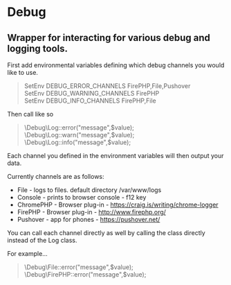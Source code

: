 # Debug

## Wrapper for interacting for various debug and logging tools.

First add environmental variables defining which debug channels you would like to use.

> SetEnv DEBUG_ERROR_CHANNELS FirePHP,File,Pushover  
> SetEnv DEBUG_WARNING_CHANNELS FirePHP  
> SetEnv DEBUG_INFO_CHANNELS FirePHP,File  

Then call like so

> \Debug\Log::error("message",$value);  
> \Debug\Log::warn("message",$value);  
> \Debug\Log::info("message",$value);  

Each channel you defined in the environment variables will then output your data.


Currently channels are as follows:

- File - logs to files. default directory /var/www/logs
- Console - prints to browser console - f12 key
- ChromePHP - Browser plug-in - https://craig.is/writing/chrome-logger
- FirePHP - Browser plug-in - http://www.firephp.org/
- Pushover - app for phones - https://pushover.net/


You can call each channel directly as well by calling the class directly instead of the Log class. 

For example...

> \Debug\File::error("message",$value);
> \Debug\FirePHP::error("message",$value);
